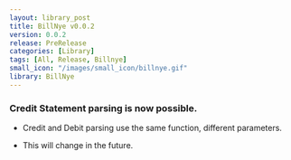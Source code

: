 ```yaml
---
layout: library_post
title: BillNye v0.0.2
version: 0.0.2
release: PreRelease
categories: [Library]
tags: [All, Release, Billnye]
small_icon: "/images/small_icon/billnye.gif"
library: BillNye
---
```


### Credit Statement parsing is now possible.


- Credit and Debit parsing use the same function, different parameters.


- This will change in the future.

